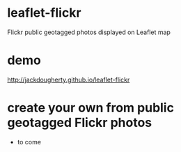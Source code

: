 # leaflet-flickr
Flickr public geotagged photos displayed on Leaflet map

# demo
http://jackdougherty.github.io/leaflet-flickr

# create your own from public geotagged Flickr photos
- to come
